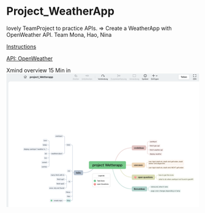 # Project_WeatherApp

lovely TeamProject to practice APIs.
=> Create a WeatherApp with OpenWeather API.
Team Mona, Hao, Nina

[Instructions](https://supercode.notion.site/Projekt-Open-Weather-d6e83a2a0ccc48fe966db8180eaa3cf4)

[API: OpenWeather](https://openweathermap.org/)

Xmind overview 15 Min in
![Xmind overvies 15min in ](Xmind_after15min.png)